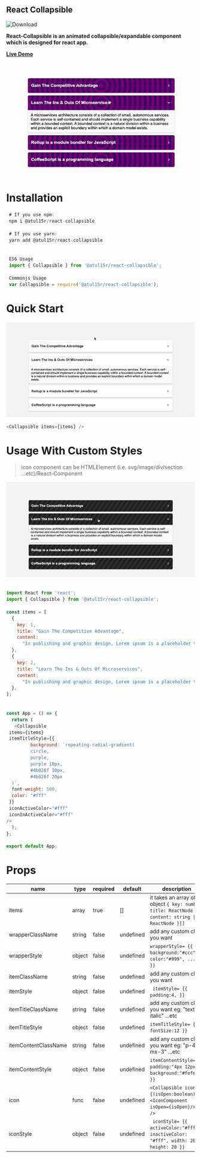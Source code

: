 ## React Collapsible

<!-- ![Build](https://github.com/atul15r/react-collapsible/actions/workflows/main.yml/badge.svg) -->

![Download](https://img.shields.io/npm/dt/@atul15r/react-collapsible.svg)

**React-Collapsible is an animated collapsible/expandable component which is
designed for react app.**

**[Live Demo](https://codesandbox.io/s/atul15r-react-collapsible-zcrjlw)**

![Alt text](visual/react-collapsible-purple.gif?raw=true 'React Collapsible')

# Installation

```js
 # If you use npm:
 npm i @atul15r/react-collapsible

 # If you use yarn:
 yarn add @atul15r/react-collapsible


 ES6 Usage
 import { Collapsible } from '@atul15r/react-collapsible';

 Commonjs Usage
 var Collapsible = require('@atul15r/react-collapsible');

```

# Quick Start

![Alt text](visual/react-collapsible-simple.gif?raw=true 'React Collapsible')

```js
<Collapsible items={items} />
```

# Usage With Custom Styles

> icon component can be HTMLElement (i.e. svg/image/div/section
> ...etc)/React-Component

![Alt text](visual/react-collapsible-black.gif?raw=true 'React Collapsible')

```js

import React from 'react';
import { Collapsible } from '@atul15r/react-collapsible';

const items = [
  {
    key: 1,
    title: "Gain The Competitive Advantage",
    content:
      "In publishing and graphic design, Lorem ipsum is a placeholder text commonly used to demonstrate the visual form of a document or a typeface without relying on meaningful content. Lorem ipsum may be used as a placeholder before final copy is available."
  },
  {
    key: 2,
    title: "Learn The Ins & Outs Of Microservices",
    content:
      "In publishing and graphic design, Lorem ipsum is a placeholder text commonly used to demonstrate the visual form of a document or a typeface without relying on meaningful content. Lorem ipsum may be used as a placeholder before final copy is available."
  },
];


const App = () => {
  return (
   <Collapsible
 items={items}
 itemTitleStyle={{
         background: `repeating-radial-gradient(
         circle,
         purple,
         purple 10px,
         #4b026f 10px,
         #4b026f 20px
  )`,
  font-weight: 500,
  color: "#fff"
 }}
 iconActiveColor="#fff"
 iconInActiveColor="#fff"
/>
  );
};

export default App;

```

# Props

| name                 | type   | required | default   | description                                                                                   |
| -------------------- | ------ | -------- | --------- | --------------------------------------------------------------------------------------------- |
| items                | array  | true     | []        | it takes an array of object `{ key: number title: ReactNode content: string \| ReactNode }[]` |
| wrapperClassName     | string | false    | undefined | add any custom class you want                                                                 |
| wrapperStyle         | object | false    | undefined | `wrapperStyle= {{ background:"#ccc", color:"#999", ...etc }}`                                 |
| itemClassName        | string | false    | undefined | add any custom class you want                                                                 |
| itemStyle            | object | false    | undefined | ` itemStyle= {{ padding:4, }}`                                                                |
| itemTitleClassName   | string | false    | undefined | add any custom class you want eg: "text-lg italic" ...etc                                     |
| itemTitleStyle       | object | false    | undefined | `itemTitleStyle= {{ fontSize:12 }}`                                                           |
| itemContentClassName | string | false    | undefined | add any custom class you want eg: "p-4 mx-3" ...etc                                           |
| itemContentStyle     | object | false    | undefined | `itemContentStyle= {{ padding:"4px 12px", background:"#fefefe" }}`                            |
| icon                 | func   | false    | undefined | `<Collapsible icon={(isOpen:boolean) => <IconComponent isOpen={isOpen}/>} />`                 |
| iconStyle            | object | false    | undefined | ` iconStyle= {{ activeColor:"#fff", inactiveColor: "#fff", width: 20, height: 20 }}`          |
